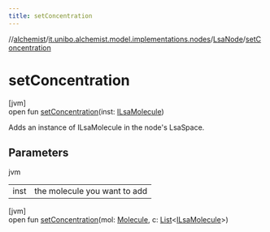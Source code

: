 ```yaml
---
title: setConcentration
---
```

//[alchemist](../../../index.html)/[it.unibo.alchemist.model.implementations.nodes](../index.html)/[LsaNode](index.html)/[setConcentration](set-concentration.html)



# setConcentration



[jvm]\
open fun [setConcentration](set-concentration.html)(inst: [ILsaMolecule](../../it.unibo.alchemist.model.interfaces/-i-lsa-molecule/index.html))



Adds an instance of ILsaMolecule in the node's LsaSpace.



## Parameters


jvm

| | |
|---|---|
| inst | the molecule you want to add |





[jvm]\
open fun [setConcentration](set-concentration.html)(mol: [Molecule](../../it.unibo.alchemist.model.interfaces/-molecule/index.html), c: [List](https://docs.oracle.com/javase/8/docs/api/java/util/List.html)<[ILsaMolecule](../../it.unibo.alchemist.model.interfaces/-i-lsa-molecule/index.html)>)




